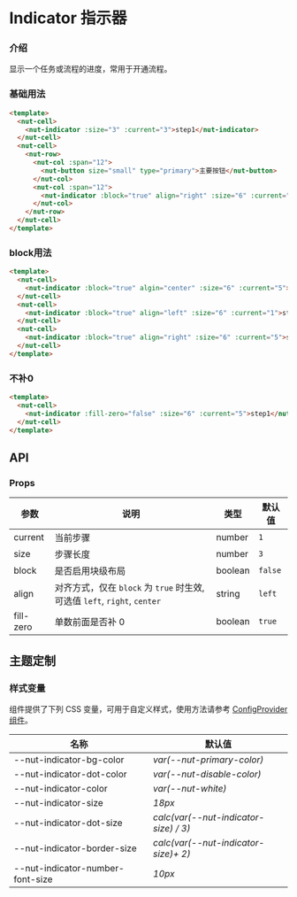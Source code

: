 # Indicator 指示器

### 介绍

显示一个任务或流程的进度，常用于开通流程。

### 基础用法

```html
<template>
  <nut-cell>
    <nut-indicator :size="3" :current="3">step1</nut-indicator>
  </nut-cell>
  <nut-cell>
    <nut-row>
      <nut-col :span="12">
        <nut-button size="small" type="primary">主要按钮</nut-button>
      </nut-col>
      <nut-col :span="12">
        <nut-indicator :block="true" align="right" :size="6" :current="5">step1</nut-indicator>
      </nut-col>
    </nut-row>
  </nut-cell>
</template>
```

### block用法

```html
<template>
  <nut-cell>
    <nut-indicator :block="true" algin="center" :size="6" :current="5">step1</nut-indicator>
  </nut-cell>
  <nut-cell>
    <nut-indicator :block="true" align="left" :size="6" :current="1">step1</nut-indicator>
  </nut-cell>
  <nut-cell>
    <nut-indicator :block="true" align="right" :size="6" :current="5">step1</nut-indicator>
  </nut-cell>
</template>
```

### 不补0

```html
<template>
  <nut-cell>
    <nut-indicator :fill-zero="false" :size="6" :current="5">step1</nut-indicator>
  </nut-cell>
</template>
```

## API

### Props

| 参数         | 说明                             | 类型   | 默认值           |
|--------------|----------------------------------|--------|------------------|
| current  | 当前步骤               | number | `1`              |
| size       | 步骤长度                         | number | `3`               |
| block | 是否启用块级布局     | boolean | `false` |
| align | 对齐方式，仅在 `block` 为 `true` 时生效, 可选值 `left`, `right`, `center`| string | `left` |
| fill-zero     | 单数前面是否补 0                      | boolean | `true`        |

## 主题定制

### 样式变量

组件提供了下列 CSS 变量，可用于自定义样式，使用方法请参考 [ConfigProvider 组件](/components/basic/configprovider)。

| 名称                                    | 默认值                     |
| --------------------------------------- | -------------------------- |
| --nut-indicator-bg-color|  _var(--nut-primary-color)_ |
| --nut-indicator-dot-color|  _var(--nut-disable-color)_ |
| --nut-indicator-color|  _var(--nut-white)_ |
| --nut-indicator-size|  _18px_ |
| --nut-indicator-dot-size|  _calc(var(--nut-indicator-size) / 3)_ |
| --nut-indicator-border-size|  _calc(var(--nut-indicator-size)+ 2)_ |
| --nut-indicator-number-font-size|  _10px_ |
